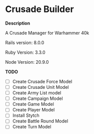 # Crusade Builder

**Description**

A Crusade Manager for Warhammer 40k

Rails version: 8.0.0

Ruby Version: 3.3.0

Node Version: 20.9.0

**TODO**

- [ ] Create Crusade Force Model
- [ ] Create Crusade Unit Model
- [ ] Create Army List model
- [ ] Create Campaign Model
- [ ] Create Game Model
- [ ] Create Player Model
- [ ] Install Stytch
- [ ] Create Battle Round Model
- [ ] Create Turn Model
